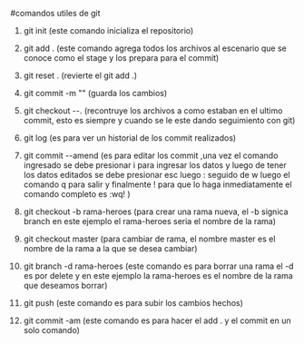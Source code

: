 #comandos utiles de git

1. git init (este comando inicializa el repositorio)
2. git add . (este comando agrega todos los archivos al escenario que se conoce como el stage y los prepara para el commit)
3. git reset . (revierte el git add .) 
4. git commit -m "" (guarda los cambios)
5. git checkout --. (recontruye los archivos a como estaban en el ultimo commit, esto es siempre y cuando se le este dando seguimiento con git)
6. git log (es para ver un historial de los commit realizados)
7. git commit --amend (es para editar los commit ,una vez el comando ingresado se debe presionar i para ingresar los datos y luego de tener los datos editados se debe presionar esc luego : seguido de w luego el comando q para salir y finalmente ! para que lo haga inmediatamente el comando completo es :wq! )
8. git checkout -b rama-heroes (para crear una rama nueva, el -b signica branch en este ejemplo el rama-heroes seria el nombre de la rama)

9. git checkout master (para cambiar de rama, el nombre master es el nombre de la rama a la que se desea cambiar)

10. git branch -d rama-heroes (este comando es para borrar una rama el -d es por delete y en este ejemplo la rama-heroes es el nombre de la rama que deseamos borrar)

11. git push (este comando es para subir los cambios hechos)
12. git commit -am (este comando es para hacer el add . y el commit en un solo comando)
